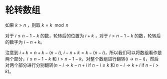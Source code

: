 # 轮转数组

如果 $k>n$ ，则取 $k=k \mod n$

对于 $i \leq n-1-k$ 的数，轮转后的位置为 $i+k$ ，对于 $i > n-1-k$ 的数，轮转后的数字为 $i-n+k$。

注意到 $i+k = n + k - (n-i)$, $i-n+k = k - (n-i)$，所以我们可以将数组看作是两个部分，$i \leq n-1-k$ 和 $i > n-1-k$，对整个数组进行翻转($i \rightarrow n - i$)，然后对两个部分进行分别翻转($n - i \rightarrow k - n + i$ if $n - i \leq k$ 和 $n - i \rightarrow k + i$ if $n - i > k$)。
